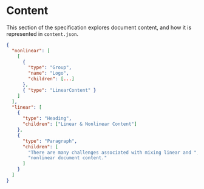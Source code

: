 # Content

This section of the specification explores document content, and how it is
represented in `content.json`.

```json
{
  "nonlinear": [
    [
      {
        "type": "Group",
        "name": "Logo",
        "children": [...]
      },
      { "type": "LinearContent" }
    ]
  ],
  "linear": [
    {
      "type": "Heading",
      "children": ["Linear & Nonlinear Content"]
    },
    {
      "type": "Paragraph",
      "children": [
        "There are many challenges associated with mixing linear and ",
        "nonlinear document content."
      ]
    }
  ]
}
```